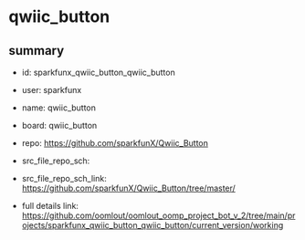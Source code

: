 # qwiic_button
 
## summary 
* id: sparkfunx_qwiic_button_qwiic_button
* user: sparkfunx
* name: qwiic_button
* board: qwiic_button
* repo: https://github.com/sparkfunX/Qwiic_Button



* src_file_repo_sch: 
* src_file_repo_sch_link: https://github.com/sparkfunX/Qwiic_Button/tree/master/
* full details link: https://github.com/oomlout/oomlout_oomp_project_bot_v_2/tree/main/projects/sparkfunx_qwiic_button_qwiic_button/current_version/working  







